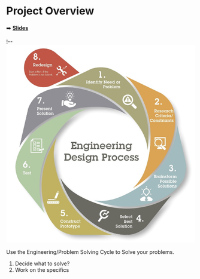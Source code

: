 <!-- .slide: data-background="./Images/header.svg" data-background-repeat="none" data-background-size="40% 40%" data-background-position="center 10%" class="header" -->
# Project Overview

<!-- Put a link to the slides so that students can find them -->

➡️ [**Slides**](/gunterBotsEngineeringCourse/Slides/Lesson2.html ':ignore')

<!-- > -->

!-- ![Image of Engineering Design Circle](../engineeringDesignProcess.png)

Use the Engineering/Problem Solving Cycle to Solve your problems.
1. Decide what to solve?
1. Work on the specifics


<!-- > -->